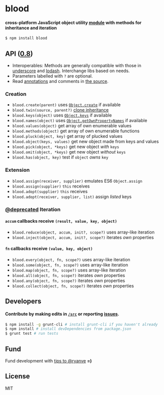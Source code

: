 # blood
#### cross-platform JavaScript object utility [module](https://npmjs.org/package/blood) with methods for inheritance and iteration

```sh
$ npm install blood
```

## API ([0.8](../../releases))

- Interoperables: Methods are generally compatible with those in [underscore](http://underscorejs.org) and [lodash](http://lodash.com). Interchange libs based on needs. 
- Parameters labelled with `?` are optional. 
- Read [annotations](http://developers.google.com/closure/compiler/docs/js-for-compiler) and comments in [the source](blood.js). 

### Creation

- `blood.create(parent)` uses [`Object.create`](https://developer.mozilla.org/en-US/docs/Web/JavaScript/Reference/Global_Objects/Object/create) if available
- `blood.twin(source, parent?)` [clone inheritance](http://stackoverflow.com/q/16594717/770127)
- `blood.keys(object)` uses [`Object.keys`](https://developer.mozilla.org/en-US/docs/Web/JavaScript/Reference/Global_Objects/Object/keys) if available
- `blood.names(object)` uses [`Object.getOwnPropertyNames`](https://developer.mozilla.org/en-US/docs/Web/JavaScript/Reference/Global_Objects/Object/getOwnPropertyNames) if available
- `blood.values(object)` get array of own enumerable values
- `blood.methods(object)` get array of own enumerable functions
- `blood.pluck(object, key)` get array of plucked values
- `blood.object(keys, values)` get new object made from keys and values
- `blood.pick(object, *keys)` get new object *with* `keys`
- `blood.omit(object, *keys)` get new object *without* `keys`
- `blood.has(object, key)` test if `object` *owns* `key`

### Extension

- `blood.assign(receiver, supplier)` emulates ES6 `Object.assign`
- `blood.assign(supplier)` `this` receives
- `blood.adopt(supplier)` `this` receives
- `blood.adopt(receiver, supplier, list)` assign *listed* keys

### [@deprecated](../../issues/2) Iteration

#### `accum` callbacks receive `(result, value, key, object)`

- `blood.reduce(object, accum, init?, scope?)` uses array-like iteration
- `blood.inject(object, accum, init?, scope?)` iterates *own* properties

#### `fn` callbacks receive `(value, key, object)`

- `blood.every(object, fn, scope?)` uses array-like iteration
- `blood.some(object, fn, scope?)` uses array-like iteration
- `blood.map(object, fn, scope?)` uses array-like iteration
- `blood.all(object, fn, scope?)` iterates *own* properties
- `blood.any(object, fn, scope?)` iterates *own* properties
- `blood.collect(object, fn, scope?)` iterates *own* properties

## Developers

#### <b>Contribute</b> by making edits in [`/src`](./src) or reporting [issues](../../issues).

```sh
$ npm install -g grunt-cli # install grunt-cli if you haven't already
$ npm install # install devDependencies from package.json
$ grunt test # run tests
```

## Fund

Fund development with [tips to @ryanve](https://www.gittip.com/ryanve/) <b>=)</b>

## License

MIT